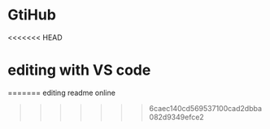 # GtiHub
<<<<<<< HEAD
# editing with VS code

=======
editing readme online
>>>>>>> 6caec140cd569537100cad2dbba082d9349efce2
